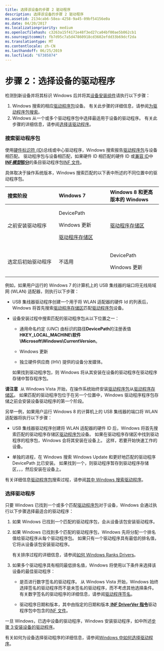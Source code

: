 ```yaml
---
title: 选择该设备的步骤 2 驱动程序
description: 选择该设备的步骤 2 驱动程序
ms.assetid: 2134cab6-58ea-4258-9a45-09bf54156e0a
ms.date: 04/20/2017
ms.localizationpriority: medium
ms.openlocfilehash: c3263a15f4171e48f3ed27ca04bf00ae5b062cb1
ms.sourcegitcommit: fb7d95c7a5d47860918cd3602efdd33b69dcf2da
ms.translationtype: MT
ms.contentlocale: zh-CN
ms.lasthandoff: 06/25/2019
ms.locfileid: "67385874"
---
```

# <a name="step-2-a-driver-for-the-device-is-selected"></a>步骤 2：选择设备的驱动程序


检测到新设备并将其标识 Windows 后并将其[设备安装组件](https://docs.microsoft.com/previous-versions/ff541277(v=vs.85))请执行以下步骤：

1.  Windows 搜索的相应[驱动程序包](driver-packages.md)设备。 有关此步骤的详细信息，请参阅[为驱动程序包搜索](#searching-for-the-driver)。
2.  Windows 从一个或多个驱动程序包中选择最适用于设备的驱动程序。 有关此步骤的详细信息，请参阅[选择该驱动程序](#selecting-the-driver)。

### <a href="" id="searching-for-the-driver"></a>搜索驱动程序包

使用[硬件标识符 (ID)](hardware-ids.md)总线或中心驱动程序，Windows 搜索报告[驱动程序包](driver-packages.md)与设备相匹配。 驱动程序包与设备相匹配，如果硬件 ID 相匹配的硬件 ID 或[兼容 ID](compatible-ids.md)中[ **INF*模型*部分**](inf-models-section.md)的条目驱动程序包[INF 文件](overview-of-inf-files.md)。

具体取决于操作系统版本，Windows 搜索匹配的以下表中所述的不同位置中的驱动程序包。

<table>
<colgroup>
<col width="33%" />
<col width="33%" />
<col width="33%" />
</colgroup>
<thead>
<tr class="header">
<th align="left">搜索阶段</th>
<th align="left">Windows 7</th>
<th align="left">Windows 8 和更高版本的 Windows</th>
</tr>
</thead>
<tbody>
<tr class="odd">
<td align="left">之前安装驱动程序</td>
<td align="left"><p>DevicePath</p>
<p>Windows 更新</p>
<p><a href="driver-store.md" data-raw-source="[Driver store](driver-store.md)">驱动程序存储区</a></p></td>
<td align="left"><a href="driver-store.md" data-raw-source="[Driver store](driver-store.md)">驱动程序存储区</a></td>
</tr>
<tr class="even">
<td align="left">选定后初始驱动程序</td>
<td align="left"><p>不适用</p></td>
<td align="left"><p>DevicePath</p>
<p>Windows 更新</p></td>
</tr>
</tbody>
</table>

 

例如，如果用户运行的 Windows 7 的计算机上的 USB 集线器的端口将无线局域网 (WLAN) 适配器，则执行以下步骤：

-   USB 集线器驱动程序创建一个用于将 WLAN 适配器的硬件 Id 的列表后，Windows 将首先搜索[驱动程序存储区](driver-store.md)匹配[驱动程序包](driver-packages.md)设备。

-   设备安装过程中搜索匹配的驱动程序包从以下位置之一：

    -   通用命名约定 (*UNC*) 由标识的路径**DevicePath**的注册表值**HKEY_LOCAL_MACHINE\\软件\\Microsoft\\Windows\\CurrentVersion**。

    -   Windows 更新

    -   独立硬件供应商 (IHV) 提供的设备分发媒体。

    如果找到驱动程序包，则 Windows 将从其安装在设备的驱动程序在驱动程序存储中暂存程序包。

**请注意**  从 Windows Vista 开始，在操作系统始终安装[驱动程序包](driver-packages.md)从[驱动程序存储区](driver-store.md)。 如果匹配的驱动程序包位于在另一个位置中，Windows 驱动程序程序包存储之前会安装设备驱动程序的第一个阶段。

 

另举一例，如果用户运行 Windows 8 的计算机上的 USB 集线器的端口将 WLAN 适配器将执行以下步骤：

-   USB 集线器驱动程序创建将 WLAN 适配器的硬件 ID 后，Windows 将首先搜索匹配的驱动程序存储区[驱动程序包](driver-packages.md)设备。 如果在驱动程序存储区中找到驱动程序的程序包，Windows 会将其安装在设备上。 这样，若要开始快速工作的设备。

-   单独的进程，在 Windows 搜索 Windows Update 和更好地匹配的驱动程序 DevicePath 比已安装。 如果找到一个，则驱动程序暂存到驱动程序存储区，，，然后安装在设备上。

有关详细信息[驱动程序包](driver-packages.md)搜索过程，请参阅[其中 Windows 搜索驱动程序](where-setup-searches-for-drivers.md)。

### <a name="selecting-the-driver"></a>选择驱动程序

只要 Windows 已找到一个或多个匹配[驱动程序包](driver-packages.md)对于设备，Windows 会通过执行以下步骤选择最适合的驱动程序：

1.  如果 Windows 已找到一个匹配的驱动程序包，会从设备该包安装驱动程序。

2.  如果 Windows 已找到多个匹配的驱动程序包，Windows 先将分配一个排名值给驱动程序从每个驱动程序包。 如果只有一个驱动程序具有最低的排名值，它将从设备该包安装驱动程序。

    有关排序过程的详细信息，请参阅[如何 Windows Ranks Drivers](how-setup-ranks-drivers.md)。

3.  如果多个驱动程序具有相同最低排名值，Windows 将使用以下条件来选择该设备的最佳驱动程序：

    -   是否进行数字签名的驱动程序。 从 Windows Vista 开始，Windows 始终选择签名的驱动程序而不是未签名的驱动程序，而不考虑其他选择条件。 有关数字签名的驱动程序的详细信息，请参阅[驱动程序签名](driver-signing.md)。

    -   驱动程序日期和版本，其中由指定的日期和版本[ **INF DriverVer 指令**](inf-driverver-directive.md)驱动程序包中包含的[INF 文件](overview-of-inf-files.md)。

一旦 Windows，已选中设备的驱动程序，Windows 安装驱动程序，如中所述[步骤 3:安装设备的驱动程序](step-3--the-driver-for-the-device-is-installed.md)。

有关如何为设备选择驱动程序的详细信息，请参阅[Windows 中如何选择驱动程序](how-setup-selects-drivers.md)。

 

 





